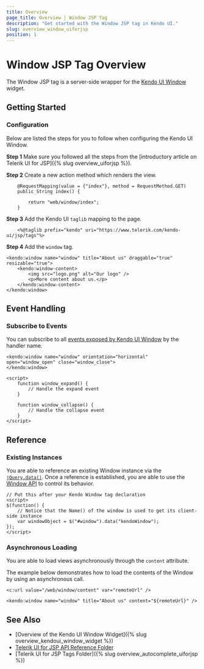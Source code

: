 ```yaml
---
title: Overview
page_title: Overview | Window JSP Tag
description: "Get started with the Window JSP tag in Kendo UI."
slug: overview_window_uiforjsp
position: 1
---
```


# Window JSP Tag Overview

The Window JSP tag is a server-side wrapper for the [Kendo UI Window](/api/javascript/ui/window) widget.

## Getting Started

### Configuration

Below are listed the steps for you to follow when configuring the Kendo UI Window.

**Step 1** Make sure you followed all the steps from the [introductory article on Telerik UI for JSP]({% slug overview_uiforjsp %}).

**Step 2** Create a new action method which renders the view.



        @RequestMapping(value = {"index"}, method = RequestMethod.GET)
        public String index() {

            return "web/window/index";
        }

**Step 3** Add the Kendo UI `taglib` mapping to the page.



        <%@taglib prefix="kendo" uri="https://www.telerik.com/kendo-ui/jsp/tags"%>

**Step 4** Add the `window` tag.



    <kendo:window name="window" title="About us" draggable="true" resizable="true">
        <kendo:window-content>
            <img src="logo.png" alt="Our logo" />
            <p>More content about us.</p>
        </kendo:window-content>
    </kendo:window>

## Event Handling

### Subscribe to Events

You can subscribe to all [events exposed by Kendo UI Window](/api/javascript/ui/window#events) by the handler name.



    <kendo:window name="window" orientation="horizontal" open="window_open" close="window_close">
    </kendo:window>

    <script>
        function window_expand() {
            // Handle the expand event
        }

        function window_collapse() {
            // Handle the collapse event
        }
    </script>

## Reference

### Existing Instances

You are able to reference an existing Window instance via the [`jQuery.data()`](https://api.jquery.com/jQuery.data/). Once a reference is established, you are able to use the [Window API](/api/javascript/ui/window#methods) to control its behavior.



    // Put this after your Kendo Window tag declaration
    <script>
    $(function() {
        // Notice that the Name() of the window is used to get its client-side instance
        var windowObject = $("#window").data("kendoWindow");
    });
    </script>

### Asynchronous Loading

You are able to load views asynchronously through the `content` attribute.

The example below demonstrates how to load the contents of the Window by using an asynchronous call.



    <c:url value="/web/window/content" var="remoteUrl" />

    <kendo:window name="window" title="About us" content="${remoteUrl}" />

## See Also

* [Overview of the Kendo UI Window Widget]({% slug overview_kendoui_window_widget %})
* [Telerik UI for JSP API Reference Folder](/api/jsp/autocomplete/animation)
* [Telerik UI for JSP Tags Folder]({% slug overview_autocomplete_uiforjsp %})
